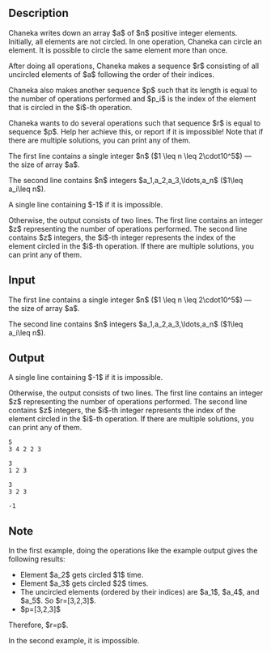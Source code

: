 ## Description

<div><p>Chaneka writes down an array $a$ of $n$ positive integer elements. Initially, all elements are not circled. In one operation, Chaneka can circle an element. It is possible to circle the same element more than once.</p><p>After doing all operations, Chaneka makes a sequence $r$ consisting of all <span class="tex-font-style-bf">uncircled</span> elements of $a$ following the order of their indices.</p><p>Chaneka also makes another sequence $p$ such that its length is equal to the number of operations performed and $p_i$ is the <span class="tex-font-style-bf">index</span> of the element that is circled in the $i$-th operation.</p><p>Chaneka wants to do several operations such that sequence $r$ is equal to sequence $p$. Help her achieve this, or report if it is impossible! Note that if there are multiple solutions, you can print any of them.</p></div><div class="input-specification"><p>The first line contains a single integer $n$ ($1 \leq n \leq 2\cdot10^5$) — the size of array $a$.</p><p>The second line contains $n$ integers $a_1,a_2,a_3,\ldots,a_n$ ($1\leq a_i\leq n$).</p></div><div class="output-specification"><p>A single line containing $-1$ if it is impossible.</p><p>Otherwise, the output consists of two lines. The first line contains an integer $z$ representing the number of operations performed. The second line contains $z$ integers, the $i$-th integer represents the index of the element circled in the $i$-th operation. If there are multiple solutions, you can print any of them.</p></div>

## Input

<p>The first line contains a single integer $n$ ($1 \leq n \leq 2\cdot10^5$) — the size of array $a$.</p><p>The second line contains $n$ integers $a_1,a_2,a_3,\ldots,a_n$ ($1\leq a_i\leq n$).</p>

## Output

<p>A single line containing $-1$ if it is impossible.</p><p>Otherwise, the output consists of two lines. The first line contains an integer $z$ representing the number of operations performed. The second line contains $z$ integers, the $i$-th integer represents the index of the element circled in the $i$-th operation. If there are multiple solutions, you can print any of them.</p>





```input1
5
3 4 2 2 3
```




```input2
3
1 2 3
```




```output1
3
3 2 3
```




```output2
-1
```



## Note

<p>In the first example, doing the operations like the example output gives the following results: </p><ul> <li> Element $a_2$ gets circled $1$ time. </li><li> Element $a_3$ gets circled $2$ times. </li><li> The uncircled elements (ordered by their indices) are $a_1$, $a_4$, and $a_5$. So $r=[3,2,3]$. </li><li> $p=[3,2,3]$ </li></ul><p>Therefore, $r=p$.</p><p>In the second example, it is impossible.</p>
